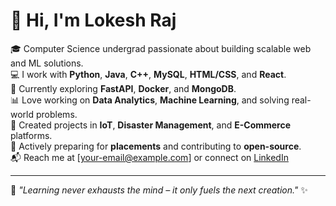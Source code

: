 
# 👋 Hi, I'm Lokesh Raj

🎓 Computer Science undergrad passionate about building scalable web and ML solutions.  
💻 I work with **Python**, **Java**, **C++**, **MySQL**, **HTML/CSS**, and **React**.  
🔧 Currently exploring **FastAPI**, **Docker**, and **MongoDB**.  
📊 Love working on **Data Analytics**, **Machine Learning**, and solving real-world problems.  
📱 Created projects in **IoT**, **Disaster Management**, and **E-Commerce** platforms.  
🚀 Actively preparing for **placements** and contributing to **open-source**.  
📬 Reach me at [your-email@example.com] or connect on [LinkedIn](https://www.linkedin.com/in/yourprofile)

---

🧠 _"Learning never exhausts the mind – it only fuels the next creation."_ ✨

<!--
**lokeshraj3521/lokeshraj3521** is a ✨ _special_ ✨ repository because its `README.md` (this file) appears on your GitHub profile.

Here are some ideas to get you started:

- 🔭 I’m currently working on ...
- 🌱 I’m currently learning ...
- 👯 I’m looking to collaborate on ...
- 🤔 I’m looking for help with ...
- 💬 Ask me about ...
- 📫 How to reach me: ...
- 😄 Pronouns: ...
- ⚡ Fun fact: ...
-->

